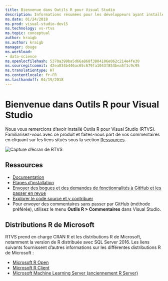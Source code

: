 ```yaml
---
title: Bienvenue dans Outils R pour Visual Studio
description: Informations résumées pour les développeurs ayant installé des outils R pour Visual Studio.
ms.date: 01/24/2018
ms.prod: visual-studio-dev15
ms.technology: vs-rtvs
ms.topic: conceptual
author: kraigb
ms.author: kraigb
manager: douge
ms.workload:
- data-science
ms.openlocfilehash: 5370a399ba5d66a868f3804106e062c214e4fe30
ms.sourcegitcommit: 42ea834b446ac65c679fa1043f853bea5f1c9c95
ms.translationtype: HT
ms.contentlocale: fr-FR
ms.lasthandoff: 04/19/2018
---
```

# <a name="welcome-to-r-tools-for-visual-studio"></a>Bienvenue dans Outils R pour Visual Studio

Nous vous remercions d’avoir installé Outils R pour Visual Studio (RTVS). Familiarisez-vous avec ce produit et faites-nous part de vos commentaires en cliquant sur les liens situés sous la section [Ressources](#resources).

![Capture d’écran de RTVS](media/installer-screenshot.png)

## <a name="resources"></a>Ressources

- [Documentation](index.md)
- [Étapes d’installation](installing-r-tools-for-visual-studio.md)
- [Envoyer des bogues et des demandes de fonctionnalités à GitHub et les passer en revue](https://github.com/Microsoft/RTVS/issues)
- [Explorer le code source et y contribuer](https://github.com/Microsoft/RTVS/blob/master/LICENSE)
- Pour envoyer des commentaires sans passer par GitHub (méthode préférée), utilisez le menu **Outils R > Commentaires** dans Visual Studio.

## <a name="microsoft-r-distributions"></a>Distributions R de Microsoft

RTVS prend en charge CRAN R et les distributions R de Microsoft, notamment la version de R distribuée avec SQL Server 2016. Les liens suivants fournissent d’autres informations sur les différentes distributions R de Microsoft :

- [Microsoft R Open](https://mran.microsoft.com/download/)
- [Microsoft R Client](/machine-learning-server/r-client/what-is-microsoft-r-client)
- [Microsoft Machine Learning Server (anciennement R Server)](/machine-learning-server/)
